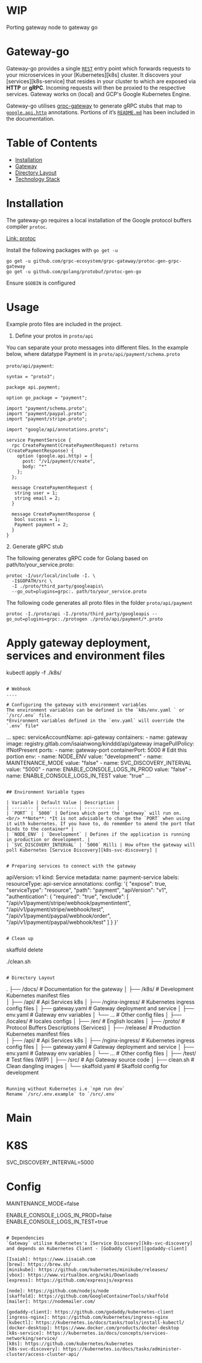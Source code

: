 # WIP
Porting gateway node to gateway go

# Gateway-go
Gateway-go provides a single [`REST`](https://en.m.wikipedia.org/wiki/Representational_state_transfer ) entry point which forwards requests to your microservices in your [Kubernetes][k8s] cluster. It discovers your [services][k8s-service] that resides in your cluster to which are exposed via **HTTP** or **gRPC**. Incoming requests will then be proxied to the respective services. Gateway works on (local) and GCP's Google Kubernetes Engine. 

Gateway-go utilises [grpc-gateway](https://github.com/grpc-ecosystem/grpc-gateway) to generate gRPC stubs that map to [`google.api.http`](https://github.com/googleapis/googleapis/blob/master/google/api/http.proto#L46) annotations. Portions of it’s [`README.md`](https://github.com/grpc-ecosystem/grpc-gateway/blob/master/README.md) has been included in the documentation.


# Table of Contents
* [Installation](#Installation)
* [Gateway](#gateway)
* [Directory Layout](#Directory-Layout)
* [Technology Stack](#technology-stack)

# Installation
The gateway-go requires a local installation of the Google protocol buffers compiler `protoc`.

[Link: protoc](https://github.com/protocolbuffers/protobuf/releases)

Install the following packages with `go get -u`

```
go get -u github.com/grpc-ecosystem/grpc-gateway/protoc-gen-grpc-gateway
go get -u github.com/golang/protobuf/protoc-gen-go
```

Ensure `$GOBIN` is configured

# Usage
Example proto files are included in the project.


1. Define your protos in `proto/api`

You can separate your proto messages into different files. In the example below, where datatype Payment is in `proto/api/payment/schema.proto` 

`proto/api/payment`:

```
syntax = "proto3";

package api.payment;

option go_package = "payment";

import "payment/schema.proto";
import "payment/paypal.proto";
import "payment/stripe.proto";

import "google/api/annotations.proto";

service PaymentService {
  rpc CreatePayment(CreatePaymentRequest) returns (CreatePaymentResponse) {
    option (google.api.http) = {
      post: "/v1/payment/create",
      body: "*"
    };
  };

  message CreatePaymentRequest {
   string user = 1;
   string email = 2;
  }

  message CreatePaymentResponse {
   bool success = 1;
   Payment payment = 2;
  }
}

```

2\. Generate gRPC stub

The following generates gRPC code for Golang based on path/to/your_service.proto:

```
protoc -I/usr/local/include -I. \
  -I$GOPATH/src \
  -I ./proto/third_party/googleapis\
  --go_out=plugins=grpc:. path/to/your_service.proto
```

The following code generates all proto files in the folder `proto/api/payment`

```
protoc -I./proto/api -I./proto/third_party/googleapis --go_out=plugins=grpc:./protogen ./proto/api/payment/*.proto
```


# Apply gateway deployment, services and environment files
kubectl apply -f ./k8s/

```

# Webhook
....

# Configuring the gateway with environment variables
The environment variables can be defined in the `k8s/env.yaml ` or `/src/.env` file.  
*Environment variables defined in the `env.yaml` will override the `.env` file*  

```
...
    spec:
      serviceAccountName: api-gateway
      containers:
        - name: gateway
          image: registry.gitlab.com/isaiahwong/kinddd/api/gateway
          imagePullPolicy: IfNotPresent
          ports:
            - name: gateway-port
              containerPort: 5000
          # Edit this portion
          env:
          - name: NODE_ENV
            value: "development"
          - name: MAINTENANCE_MODE
            value: "false"
          - name: SVC_DISCOVERY_INTERVAL
            value: "5000"
          - name: ENABLE_CONSOLE_LOGS_IN_PROD
            value: "false"
          - name: ENABLE_CONSOLE_LOGS_IN_TEST
            value: "true"
...
```

## Environment Variable types

| Variable | Default Value | Description | 
| -------- | ------------- | ----------- | 
| `PORT` | `5000` | Defines which port the `gateway` will run on. <br/> **Note**: *It is not advisable to change the `PORT` when using it with kubernetes. If you have to, do remember to amend the port that binds to the container* |
| `NODE_ENV` | `Development` | Defines if the application is running in production or development. |
| `SVC_DISCOVERY_INTERVAL` | `5000` Milli | How often the gateway will poll Kubernetes [Service Discovery][k8s-svc-discovery] |


# Preparing services to connect with the gateway
```
apiVersion: v1
kind: Service
metadata:
  name: payment-service
  labels:
    resourceType: api-service
  annotations:
    config: '{
      "expose": true,
      "serviceType": "resource",
      "path": "payment",
      "apiVersion": "v1",
      "authentication": {
        "required": "true",
        "exclude": [
          "/api/v1/payment/stripe/webhook/paymentintent",
          "/api/v1/payment/stripe/webhook/test",
          "/api/v1/payment/paypal/webhook/order",
          "/api/v1/payment/paypal/webhook/test"
        ]
      }
    }'
```

# Clean up
```
skaffold delete 

./clean.sh
```

# Directory Layout
```
.
├── /docs/                      # Documentation for the gateway
│
├── /k8s/                       # Development Kubernetes manifest files    
│   ├── /api/                   # Api Services k8s
│   ├── /nginx-ingress/         # Kubernetes ingress config files
│   ├── gateway.yaml            # Gateway deployment and service
│   ├── env.yaml                # Gateway env variables
│   └── ...                     # Other config files 
│
├── /locales/                   # locales configs
│   ├── /en/                    # English locales
│
├── /proto/                     # Protocol Buffers Descriptions (Services)
│
├── /release/                   # Production Kubernetes manifest files    
│   ├── /api/                   # Api Services k8s
│   ├── /nginx-ingress/         # Kubernetes ingress config files
│   ├── gateway.yaml            # Gateway deployment and service
│   ├── env.yaml                # Gateway env variables
│   └── ...                     # Other config files 
│
├── /test/                      # Test files (WIP)
│
├── /src/                       # Api Gateway source code
│
├── clean.sh                    #  Clean dangling images
│
└── skaffold.yaml               #  Skaffold config for development
```

Running without Kubernetes i.e `npm run dev`  
Rename `/src/.env.example` to `/src/.env`
```
# Main

# K8S
SVC_DISCOVERY_INTERVAL=5000

# Config
MAINTENANCE_MODE=false

ENABLE_CONSOLE_LOGS_IN_PROD=false
ENABLE_CONSOLE_LOGS_IN_TEST=true
```

# Dependencies
`Gateway` utilise Kubernetes's [Service Discovery][k8s-svc-discovery] and depends on Kubernetes Client - [GoDaddy Client][godaddy-client]

[Isaiah]: https://www.iisaiah.com
[brew]: https://brew.sh/
[minikube]: https://github.com/kubernetes/minikube/releases/  
[vbox]: https://www.virtualbox.org/wiki/Downloads
[express]: https://github.com/expressjs/express

[node]: https://github.com/nodejs/node
[skaffold]: https://github.com/GoogleContainerTools/skaffold
[mailer]: https://nodemailer.com/

[godaddy-client]: https://github.com/godaddy/kubernetes-client
[ingress-nginx]: https://github.com/kubernetes/ingress-nginx
[kubectl]: https://kubernetes.io/docs/tasks/tools/install-kubectl/
[docker-desktop]: https://www.docker.com/products/docker-desktop
[k8s-service]: https://kubernetes.io/docs/concepts/services-networking/service/
[k8s]: https://github.com/kubernetes/kubernetes
[k8s-svc-discovery]: https://kubernetes.io/docs/tasks/administer-cluster/access-cluster-api/
